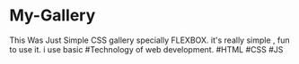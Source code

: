 # My-Gallery
This Was Just Simple CSS gallery specially FLEXBOX. it's really simple , fun to use it.
i use basic #Technology of web development.
#HTML
#CSS
#JS
